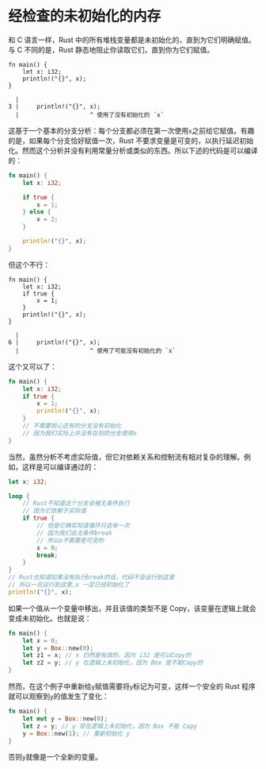 # 经检查的未初始化的内存

和 C 语言一样，Rust 中的所有堆栈变量都是未初始化的，直到为它们明确赋值。与 C 不同的是，Rust 静态地阻止你读取它们，直到你为它们赋值。

```rust,compile_fail
fn main() {
    let x: i32;
    println!("{}", x);
}
```

```text
  |
3 |     println!("{}", x);
  |                    ^ 使用了没有初始化的 `x`
```

这基于一个基本的分支分析：每个分支都必须在第一次使用`x`之前给它赋值。有趣的是，如果每个分支恰好赋值一次，Rust 不要求变量是可变的，以执行延迟初始化。然而这个分析并没有利用常量分析或类似的东西。所以下述的代码是可以编译的：

```rust
fn main() {
    let x: i32;

    if true {
        x = 1;
    } else {
        x = 2;
    }

    println!("{}", x);
}
```

但这个不行：

```rust,compile_fail
fn main() {
    let x: i32;
    if true {
        x = 1;
    }
    println!("{}", x);
}
```

```text
  |
6 |     println!("{}", x);
  |                    ^ 使用了可能没有初始化的 `x`
```

这个又可以了：

```rust
fn main() {
    let x: i32;
    if true {
        x = 1;
        println!("{}", x);
    }
    // 不需要担心还有的分支没有初始化
    // 因为我们实际上并没有在别的分支使用x
}
```

当然，虽然分析不考虑实际值，但它对依赖关系和控制流有相对复杂的理解。例如，这样是可以编译通过的：

```rust
let x: i32;

loop {
    // Rust不知道这个分支会被无条件执行
    // 因为它依赖于实际值
    if true {
        // 但是它确实知道循环只会有一次
        // 因为我们会无条件break
        // 所以x不需要是可变的        
        x = 0;
        break;
    }
}
// Rust也知道如果没有执行break的话，代码不会运行到这里
// 所以一旦运行到这里,x 一定已经初始化了
println!("{}", x);
```

如果一个值从一个变量中移出，并且该值的类型不是 Copy，该变量在逻辑上就会变成未初始化。也就是说：

```rust
fn main() {
    let x = 0;
    let y = Box::new(0);
    let z1 = x; // x 仍然是有效的，因为 i32 是可以Copy的
    let z2 = y; // y 在逻辑上未初始化，因为 Box 是不能Copy的
}
```

然而，在这个例子中重新给`y`赋值需要将`y`标记为可变，这样一个安全的 Rust 程序就可以观察到`y`的值发生了变化：

```rust
fn main() {
    let mut y = Box::new(0);
    let z = y; // y 现在逻辑上未初始化，因为 Box 不能 Copy
    y = Box::new(1); // 重新初始化 y
}
```

否则`y`就像是一个全新的变量。
